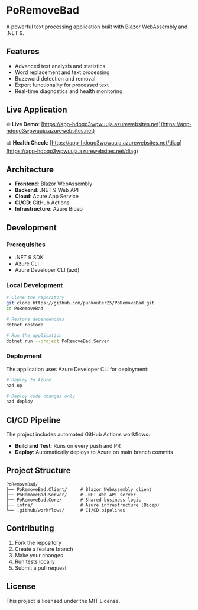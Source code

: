 # PoRemoveBad

A powerful text processing application built with Blazor WebAssembly and .NET 9.

## Features

- Advanced text analysis and statistics
- Word replacement and text processing
- Buzzword detection and removal
- Export functionality for processed text
- Real-time diagnostics and health monitoring

## Live Application

🌐 **Live Demo**: [https://app-hdoqo3wpwuuja.azurewebsites.net](https://app-hdoqo3wpwuuja.azurewebsites.net)

📊 **Health Check**: [https://app-hdoqo3wpwuuja.azurewebsites.net/diag](https://app-hdoqo3wpwuuja.azurewebsites.net/diag)

## Architecture

- **Frontend**: Blazor WebAssembly
- **Backend**: .NET 9 Web API
- **Cloud**: Azure App Service
- **CI/CD**: GitHub Actions
- **Infrastructure**: Azure Bicep

## Development

### Prerequisites

- .NET 9 SDK
- Azure CLI
- Azure Developer CLI (azd)

### Local Development

```bash
# Clone the repository
git clone https://github.com/punkouter25/PoRemoveBad.git
cd PoRemoveBad

# Restore dependencies
dotnet restore

# Run the application
dotnet run --project PoRemoveBad.Server
```

### Deployment

The application uses Azure Developer CLI for deployment:

```bash
# Deploy to Azure
azd up

# Deploy code changes only
azd deploy
```

## CI/CD Pipeline

The project includes automated GitHub Actions workflows:

- **Build and Test**: Runs on every push and PR
- **Deploy**: Automatically deploys to Azure on main branch commits

## Project Structure

```
PoRemoveBad/
├── PoRemoveBad.Client/     # Blazor WebAssembly client
├── PoRemoveBad.Server/     # .NET Web API server
├── PoRemoveBad.Core/       # Shared business logic
├── infra/                  # Azure infrastructure (Bicep)
└── .github/workflows/      # CI/CD pipelines
```

## Contributing

1. Fork the repository
2. Create a feature branch
3. Make your changes
4. Run tests locally
5. Submit a pull request

## License

This project is licensed under the MIT License.

